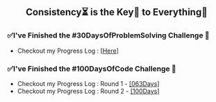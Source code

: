 <h2 align="center">
	Consistency⏳ is the Key🔑 to Everything🏅
</h2>

### ✅I've Finished the #30DaysOfProblemSolving Challenge 🥳
* Checkout my Progress Log : [[Here](https://github.com/abhiramready/Code-LogBook/blob/master/Markdown/30DaysOfCode.md)]

### ✅I've Finished the #100DaysOfCode Challenge 💯
* Checkout my Progress Log : Round 1 - [[063Days]](https://github.com/abhiramready/Consistency-Log/blob/master/%5B1%5DProgressLog.md)
* Checkout my Progress Log : Round 2 - [[100Days]](https://github.com/AbhiramReddyD/100-Days-of-Code/blob/master/%5B2%5DProgressLog.md)
